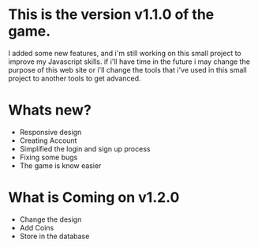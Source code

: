 # This is the version v1.1.0 of the game.
I added some new features, and i'm still working on this small project to improve my Javascript skills.
if i'll have time in the future i may change the purpose of this web site or i'll change the tools that i've used in this small project to another tools to get advanced.
# Whats new?
- Responsive design
- Creating Account
- Simplified the login and sign up process
- Fixing some bugs
- The game is know easier

# What is Coming on v1.2.0
- Change the design
- Add Coins
- Store in the database
